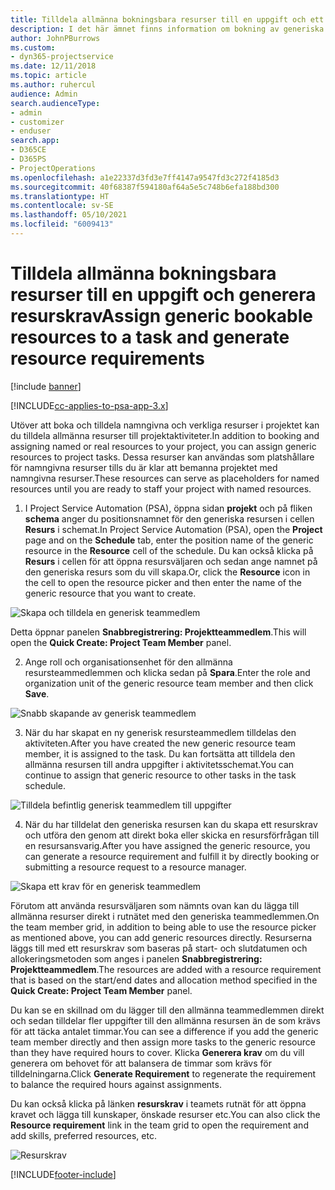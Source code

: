 ```yaml
---
title: Tilldela allmänna bokningsbara resurser till en uppgift och ett projektteam
description: I det här ämnet finns information om bokning av generiska resurser till aktivitets- och projektgrupper.
author: JohnPBurrows
ms.custom:
- dyn365-projectservice
ms.date: 12/11/2018
ms.topic: article
ms.author: ruhercul
audience: Admin
search.audienceType:
- admin
- customizer
- enduser
search.app:
- D365CE
- D365PS
- ProjectOperations
ms.openlocfilehash: a1e22337d3fd3e7ff4147a9547fd3c272f4185d3
ms.sourcegitcommit: 40f68387f594180af64a5e5c748b6efa188bd300
ms.translationtype: HT
ms.contentlocale: sv-SE
ms.lasthandoff: 05/10/2021
ms.locfileid: "6009413"
---
```

# <a name="assign-generic-bookable-resources-to-a-task-and-generate-resource-requirements"></a><span data-ttu-id="bab3f-103">Tilldela allmänna bokningsbara resurser till en uppgift och generera resurskrav</span><span class="sxs-lookup"><span data-stu-id="bab3f-103">Assign generic bookable resources to a task and generate resource requirements</span></span> 

[!include [banner](../includes/psa-now-project-operations.md)]

[!INCLUDE[cc-applies-to-psa-app-3.x](../includes/cc-applies-to-psa-app-3x.md)]

<span data-ttu-id="bab3f-104">Utöver att boka och tilldela namngivna och verkliga resurser i projektet kan du tilldela allmänna resurser till projektaktiviteter.</span><span class="sxs-lookup"><span data-stu-id="bab3f-104">In addition to booking and assigning named or real resources to your project, you can assign generic resources to project tasks.</span></span> <span data-ttu-id="bab3f-105">Dessa resurser kan användas som platshållare för namngivna resurser tills du är klar att bemanna projektet med namngivna resurser.</span><span class="sxs-lookup"><span data-stu-id="bab3f-105">These resources can serve as placeholders for named resources until you are ready to staff your project with named resources.</span></span> 

1. <span data-ttu-id="bab3f-106">I Project Service Automation (PSA), öppna sidan **projekt** och på fliken **schema** anger du positionsnamnet för den generiska resursen i cellen **Resurs** i schemat.</span><span class="sxs-lookup"><span data-stu-id="bab3f-106">In Project Service Automation (PSA), open the **Project** page and on the **Schedule** tab, enter the position name of the generic resource in the **Resource** cell of the schedule.</span></span> <span data-ttu-id="bab3f-107">Du kan också klicka på **Resurs** i cellen för att öppna resursväljaren och sedan ange namnet på den generiska resurs som du vill skapa.</span><span class="sxs-lookup"><span data-stu-id="bab3f-107">Or, click the **Resource** icon in the cell to open the resource picker and then enter the name of the generic resource that you want to create.</span></span>

![Skapa och tilldela en generisk teammedlem](media/RM-how-to-9.png)

<span data-ttu-id="bab3f-109">Detta öppnar panelen **Snabbregistrering: Projektteammedlem**.</span><span class="sxs-lookup"><span data-stu-id="bab3f-109">This will open the **Quick Create: Project Team Member** panel.</span></span> 

2. <span data-ttu-id="bab3f-110">Ange roll och organisationsenhet för den allmänna resursteammedlemmen och klicka sedan på **Spara**.</span><span class="sxs-lookup"><span data-stu-id="bab3f-110">Enter the role and organization unit of the generic resource team member and then click **Save**.</span></span>

![Snabb skapande av generisk teammedlem](media/RM-how-to-10.png)

3. <span data-ttu-id="bab3f-112">När du har skapat en ny generisk resursteammedlem tilldelas den aktiviteten.</span><span class="sxs-lookup"><span data-stu-id="bab3f-112">After you have created the new generic resource team member, it is assigned to the task.</span></span> <span data-ttu-id="bab3f-113">Du kan fortsätta att tilldela den allmänna resursen till andra uppgifter i aktivitetsschemat.</span><span class="sxs-lookup"><span data-stu-id="bab3f-113">You can continue to assign that generic resource to other tasks in the task schedule.</span></span>

![Tilldela befintlig generisk teammedlem till uppgifter](media/RM-how-to-11.png)

4. <span data-ttu-id="bab3f-115">När du har tilldelat den generiska resursen kan du skapa ett resurskrav och utföra den genom att direkt boka eller skicka en resursförfrågan till en resursansvarig.</span><span class="sxs-lookup"><span data-stu-id="bab3f-115">After you have assigned the generic resource, you can generate a resource requirement and fulfill it by directly booking or submitting a resource request to a resource manager.</span></span>

![Skapa ett krav för en generisk teammedlem](media/RM-how-to-12.png)

<span data-ttu-id="bab3f-117">Förutom att använda resursväljaren som nämnts ovan kan du lägga till allmänna resurser direkt i rutnätet med den generiska teammedlemmen.</span><span class="sxs-lookup"><span data-stu-id="bab3f-117">On the team member grid, in addition to being able to use the resource picker as mentioned above, you can add generic resources directly.</span></span> <span data-ttu-id="bab3f-118">Resurserna läggs till med ett resurskrav som baseras på start- och slutdatumen och allokeringsmetoden som anges i panelen **Snabbregistrering: Projektteammedlem**.</span><span class="sxs-lookup"><span data-stu-id="bab3f-118">The resources are added with a resource requirement that is based on the start/end dates and allocation method specified in the **Quick Create: Project Team Member** panel.</span></span>

<span data-ttu-id="bab3f-119">Du kan se en skillnad om du lägger till den allmänna teammedlemmen direkt och sedan tilldelar fler uppgifter till den allmänna resursen än de som krävs för att täcka antalet timmar.</span><span class="sxs-lookup"><span data-stu-id="bab3f-119">You can see a difference if you add the generic team member directly and then assign more tasks to the generic resource than they have required hours to cover.</span></span> <span data-ttu-id="bab3f-120">Klicka **Generera krav** om du vill generera om behovet för att balansera de timmar som krävs för tilldelningarna.</span><span class="sxs-lookup"><span data-stu-id="bab3f-120">Click **Generate Requirement** to regenerate the requirement to balance the required hours against assignments.</span></span>

<span data-ttu-id="bab3f-121">Du kan också klicka på länken **resurskrav** i teamets rutnät för att öppna kravet och lägga till kunskaper, önskade resurser etc.</span><span class="sxs-lookup"><span data-stu-id="bab3f-121">You can also click the **Resource requirement** link in the team grid to open the requirement and add skills, preferred resources, etc.</span></span>

![Resurskrav](media/RM-how-to-13.png)



[!INCLUDE[footer-include](../includes/footer-banner.md)]